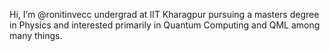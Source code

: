 Hi, I’m @ronitinvecc undergrad at IIT Kharagpur pursuing a masters degree in Physics and interested primarily in Quantum Computing and QML among many things.
